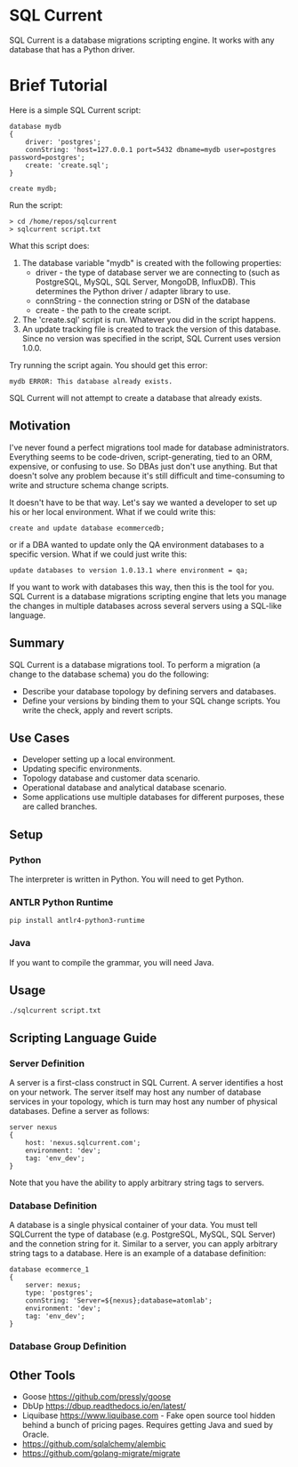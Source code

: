 # SQL Current

SQL Current is a database migrations scripting engine.  It works with any database that has a Python driver.

# Brief Tutorial

Here is a simple SQL Current script:

	database mydb
	{
		driver: 'postgres';
		connString: 'host=127.0.0.1 port=5432 dbname=mydb user=postgres password=postgres';
		create: 'create.sql';
	}

	create mydb;

Run the script:

	> cd /home/repos/sqlcurrent
	> sqlcurrent script.txt

What this script does:

1. The database variable "mydb" is created with the following properties:
	* driver - the type of database server we are connecting to (such as PostgreSQL, MySQL, SQL Server, MongoDB, InfluxDB).  This determines the Python driver / adapter library to use.
	* connString - the connection string or DSN of the database
	* create - the path to the create script.
2. The 'create.sql' script is run.  Whatever you did in the script happens.
3. An update tracking file is created to track the version of this database.  Since no version was specified in the script, SQL Current uses version 1.0.0.

Try running the script again.  You should get this error:

	mydb ERROR: This database already exists.

SQL Current will not attempt to create a database that already exists.

## Motivation

I've never found a perfect migrations tool made for database administrators.  Everything seems to be code-driven, script-generating, tied to an ORM, expensive, or confusing to use.  So DBAs just don't use anything.  But that doesn't solve any problem because it's still difficult and time-consuming to write and structure schema change scripts.

It doesn't have to be that way.  Let's say we wanted a developer to set up his or her local environment.  What if we could write this:

	create and update database ecommercedb;

or if a DBA wanted to update only the QA environment databases to a specific version.  What if we could just write this:

	update databases to version 1.0.13.1 where environment = qa;

If you want to work with databases this way, then this is the tool for you.  SQL Current is a database migrations scripting engine that lets you manage the changes in multiple databases across several servers using a SQL-like language.

## Summary

SQL Current is a database migrations tool.  To perform a migration (a change to the database schema) you do the following:
* Describe your database topology by defining servers and databases.
* Define your versions by binding them to your SQL change scripts.  You write the check, apply and revert scripts.

## Use Cases

* Developer setting up a local environment.
* Updating specific environments.
* Topology database and customer data scenario.
* Operational database and analytical database scenario.
* Some applications use multiple databases for different purposes, these are called branches.

## Setup

### Python

The interpreter is written in Python.  You will need to get Python.

### ANTLR Python Runtime

	pip install antlr4-python3-runtime

### Java

If you want to compile the grammar, you will need Java.

## Usage

	./sqlcurrent script.txt

## Scripting Language Guide

### Server Definition

A server is a first-class construct in SQL Current.  A server identifies a host on your network.  The server itself may host any number of database services in your topology, which is turn may host any number of physical databases.  Define a server as follows:

	server nexus
	{
		host: 'nexus.sqlcurrent.com';
		environment: 'dev';
		tag: 'env_dev';
	}

Note that you have the ability to apply arbitrary string tags to servers.

### Database Definition

A database is a single physical container of your data.  You must tell SQLCurrent the type of database (e.g. PostgreSQL, MySQL, SQL Server) and the connetion string for it.  Similar to a server, you can apply arbitrary string tags to a database.  Here is an example of a database definition:

	database ecommerce_1
	{
		server: nexus;
		type: 'postgres';
		connString: 'Server=${nexus};database=atomlab';
		environment: 'dev';
		tag: 'env_dev';
	} 

### Database Group Definition

## Other Tools
* Goose https://github.com/pressly/goose
* DbUp https://dbup.readthedocs.io/en/latest/
* Liquibase https://www.liquibase.com - Fake open source tool hidden behind a bunch of pricing pages.  Requires getting Java and sued by Oracle.
* https://github.com/sqlalchemy/alembic
* https://github.com/golang-migrate/migrate

